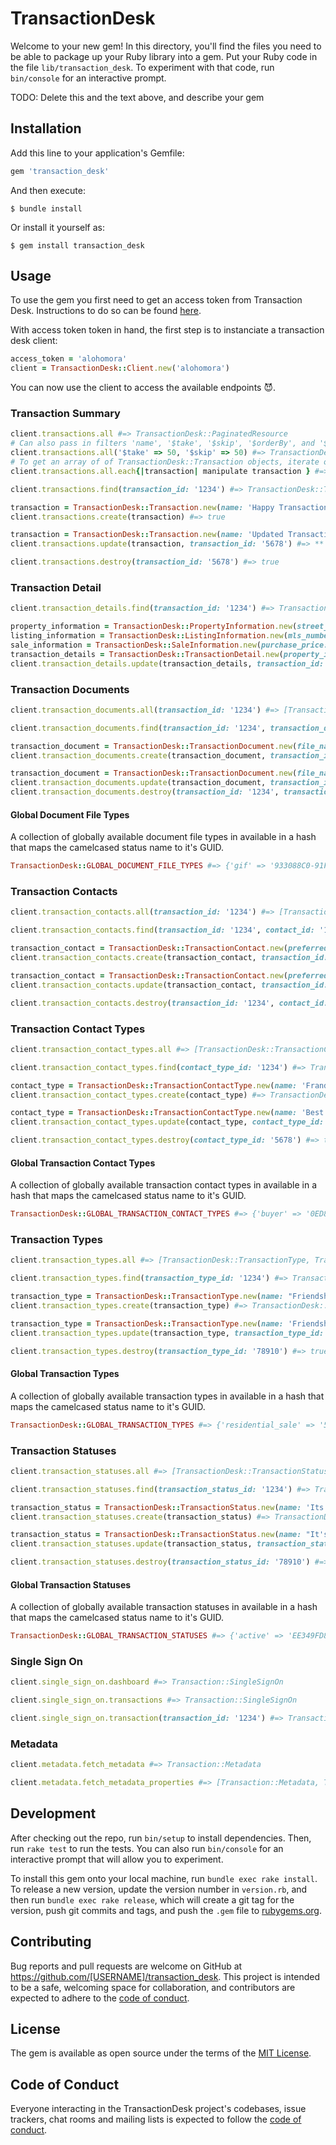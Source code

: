 # TransactionDesk

Welcome to your new gem! In this directory, you'll find the files you need to be able to package up your Ruby library into a gem. Put your Ruby code in the file `lib/transaction_desk`. To experiment with that code, run `bin/console` for an interactive prompt.

TODO: Delete this and the text above, and describe your gem

## Installation

Add this line to your application's Gemfile:

```ruby
gem 'transaction_desk'
```

And then execute:

    $ bundle install

Or install it yourself as:

    $ gem install transaction_desk

## Usage

To use the gem you first need to get an access token from Transaction Desk. Instructions to do so can be found [here](https://transactiondesk.docs.apiary.io/#introduction/authorization).

With access token token in hand, the first step is to instanciate a transaction desk client:

```ruby
access_token = 'alohomora'
client = TransactionDesk::Client.new('alohomora')
```

You can now use the client to access the available endpoints 😈.

### Transaction Summary

```ruby
client.transactions.all #=> TransactionDesk::PaginatedResource
# Can also pass in filters 'name', '$take', '$skip', '$orderBy', and '$orderDir' as filters
client.transactions.all('$take' => 50, '$skip' => 50) #=> TransactionDesk::PaginatedResource
# To get an array of of TransactionDesk::Transaction objects, iterate over the TransactionDesk::PaginatedResource:
client.transactions.all.each{|transaction| manipulate transaction } #=> [TransactionDesk::Transaction, TransactionDesk::Transaction, ...]

client.transactions.find(transaction_id: '1234') #=> TransactionDesk::Transaction

transaction = TransactionDesk::Transaction.new(name: 'Happy Transaction Name', status_id: 'GUID-for-status', type_id: 'GUID-for-type')
client.transactions.create(transaction) #=> true

transaction = TransactionDesk::Transaction.new(name: 'Updated Transaction Name')
client.transactions.update(transaction, transaction_id: '5678') #=> ** currently not working **

client.transactions.destroy(transaction_id: '5678') #=> true
```

### Transaction Detail

```ruby
client.transaction_details.find(transaction_id: '1234') #=> TransactionDesk::TransactionDetail

property_information = TransactionDesk::PropertyInformation.new(street_number: 743, street_name: 'Cantebery St APT 302', city: 'Boston', State: 'MA', zip_code: '02127', year_built: 1899)
listing_information = TransactionDesk::ListingInformation.new(mls_number: '7292728', list_price: '625000', property_includes: 'parking', property_excludes: 'roofdeck access, accessibility features', leased_items: 'cable modem')
sale_information = TransactionDesk::SaleInformation.new(purchase_price: '500000', deposit_amount: '50000')
transaction_details = TransactionDesk::TransactionDetail.new(property_information: property_information, listing_information: listing_information, sale_information: sale_information)
client.transaction_details.update(transaction_details, transaction_id: '1234') #=> **currently not working**
```

### Transaction Documents

```ruby
client.transaction_documents.all(transaction_id: '1234') #=> [TransactionDesk::TransactionDocument, TransactionDesk::TransactionDocument, ...]

client.transaction_documents.find(transaction_id: '1234', transaction_document_id: '1234') #=> TransactionDesk::TransactionDocument

transaction_document = TransactionDesk::TransactionDocument.new(file_name: 'Alien Alicorns vs. Space Pirates', file_extension: 'GUID-for-file_extension', raw_text: 'Base64-encoded-file')
client.transaction_documents.create(transaction_document, transaction_id: '1234') #=> **currently not working**

transaction_document = TransactionDesk::TransactionDocument.new(file_name: 'Alien Alicorns Versus Space Pirates', file_extension: 'GUID-for-file_extension', raw_text: 'Base64-encoded-file')
client.transaction_documents.update(transaction_document, transaction_id: '1234', transaction_document_id: '5678') #=> **currently not working**
client.transaction_documents.destroy(transaction_id: '1234', transaction_document_id: '5678') #=> true (not tested yet)
```

#### Global Document File Types

A collection of globally available document file types in available in a hash that maps the camelcased status name to it's GUID.

```ruby
TransactionDesk::GLOBAL_DOCUMENT_FILE_TYPES #=> {'gif' => '933088C0-91FB-4EAA-BD57-A94EF1B3300F', ...}
```

### Transaction Contacts

```ruby
client.transaction_contacts.all(transaction_id: '1234') #=> [TransactionDesk::TransactionContact, TransactionDesk::TransactionContact, ...]

client.transaction_contacts.find(transaction_id: '1234', contact_id: '1234') #=> TransactionDesk::TransactionContact

transaction_contact = TransactionDesk::TransactionContact.new(preferred_name: 'Rainbow Dash', first_name: 'Rainbow', last_name: 'Dash', email: 'rainbow.dash@equestria.net', type_id: 'GUID-for-buyer', transaction_id: '1234')
client.transaction_contacts.create(transaction_contact, transaction_id: '1234') #=> true

transaction_contact = TransactionDesk::TransactionContact.new(preferred_name: 'Rainbow Sia Dash', middle_name: 'Sia')
client.transaction_contacts.update(transaction_contact, transaction_id: '1234', contact_id: '5678') #=> true

client.transaction_contacts.destroy(transaction_id: '1234', contact_id: '5678') #=> true
```

### Transaction Contact Types

```ruby
client.transaction_contact_types.all #=> [TransactionDesk::TransactionContactType, TransactionDesk::TransactionContactType, ...]

client.transaction_contact_types.find(contact_type_id: '1234') #=> TransactionDesk::TransactionContactType

contact_type = TransactionDesk::TransactionContactType.new(name: 'Frands')
client.transaction_contact_types.create(contact_type) #=> TransactionDesk::TransactionContactType

contact_type = TransactionDesk::TransactionContactType.new(name: 'Best Frands')
client.transaction_contact_types.update(contact_type, contact_type_id: '5678') #=> **currently not working**

client.transaction_contact_types.destroy(contact_type_id: '5678') #=> true
```

#### Global Transaction Contact Types

A collection of globally available transaction contact types in available in a hash that maps the camelcased status name to it's GUID.

```ruby
TransactionDesk::GLOBAL_TRANSACTION_CONTACT_TYPES #=> {'buyer' => '0ED89951-0FC9-46A9-9FC8-1ED2A85966B5', ...}
```

### Transaction Types

```ruby
client.transaction_types.all #=> [TransactionDesk::TransactionType, TransactionDesk::TransactionType, ...]

client.transaction_types.find(transaction_type_id: '1234') #=> TransactionDesk::TransactionType

transaction_type = TransactionDesk::TransactionType.new(name: "Friendship's Magic")
client.transaction_types.create(transaction_type) #=> TransactionDesk::TransactionType

transaction_type = TransactionDesk::TransactionType.new(name: 'Friendship Is Magic')
client.transaction_types.update(transaction_type, transaction_type_id: '78910') #=> true

client.transaction_types.destroy(transaction_type_id: '78910') #=> true
```

#### Global Transaction Types

A collection of globally available transaction types in available in a hash that maps the camelcased status name to it's GUID.

```ruby
TransactionDesk::GLOBAL_TRANSACTION_TYPES #=> {'residential_sale' => '5698FAC5-5F95-47CB-B231-13507AD61855', ...}
```

### Transaction Statuses

```ruby
client.transaction_statuses.all #=> [TransactionDesk::TransactionStatus, TransactionDesk::TransactionStatus, ...]

client.transaction_statuses.find(transaction_status_id: '1234') #=> TransactionDesk::TransactionStatus

transaction_status = TransactionDesk::TransactionStatus.new(name: 'Its Complicated')
client.transaction_statuses.create(transaction_status) #=> TransactionDesk::TransactionStatus

transaction_status = TransactionDesk::TransactionStatus.new(name: "It's Complicated")
client.transaction_statuses.update(transaction_status, transaction_status_id: '78910') #=> **currently not working**

client.transaction_statuses.destroy(transaction_status_id: '78910') #=> true
```

#### Global Transaction Statuses

A collection of globally available transaction statuses in available in a hash that maps the camelcased status name to it's GUID.

```ruby
TransactionDesk::GLOBAL_TRANSACTION_STATUSES #=> {'active' => 'EE349FD8-5842-420F-84A2-9B80B8D9632E', ...}
```

### Single Sign On

```ruby
client.single_sign_on.dashboard #=> Transaction::SingleSignOn

client.single_sign_on.transactions #=> Transaction::SingleSignOn

client.single_sign_on.transaction(transaction_id: '1234') #=> Transaction::SingleSignOn
```

### Metadata

```ruby
client.metadata.fetch_metadata #=> Transaction::Metadata

client.metadata.fetch_metadata_properties #=> [Transaction::Metadata, Transaction::Metadata, ...]
```

## Development

After checking out the repo, run `bin/setup` to install dependencies. Then, run `rake test` to run the tests. You can also run `bin/console` for an interactive prompt that will allow you to experiment.

To install this gem onto your local machine, run `bundle exec rake install`. To release a new version, update the version number in `version.rb`, and then run `bundle exec rake release`, which will create a git tag for the version, push git commits and tags, and push the `.gem` file to [rubygems.org](https://rubygems.org).

## Contributing

Bug reports and pull requests are welcome on GitHub at https://github.com/[USERNAME]/transaction_desk. This project is intended to be a safe, welcoming space for collaboration, and contributors are expected to adhere to the [code of conduct](https://github.com/[USERNAME]/transaction_desk/blob/master/CODE_OF_CONDUCT.md).


## License

The gem is available as open source under the terms of the [MIT License](https://opensource.org/licenses/MIT).

## Code of Conduct

Everyone interacting in the TransactionDesk project's codebases, issue trackers, chat rooms and mailing lists is expected to follow the [code of conduct](https://github.com/[USERNAME]/transaction_desk/blob/master/CODE_OF_CONDUCT.md).
